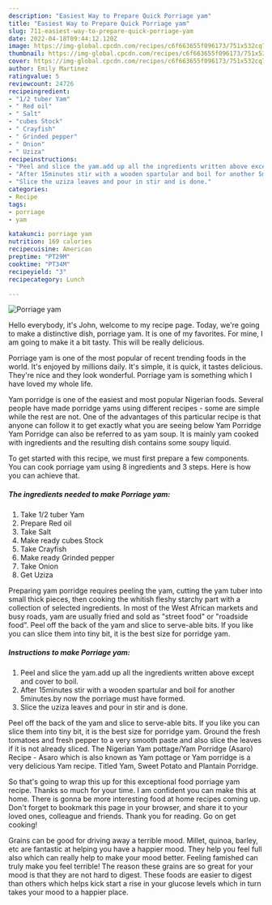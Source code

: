 ```yaml
---
description: "Easiest Way to Prepare Quick Porriage yam"
title: "Easiest Way to Prepare Quick Porriage yam"
slug: 711-easiest-way-to-prepare-quick-porriage-yam
date: 2022-04-18T09:44:12.120Z
image: https://img-global.cpcdn.com/recipes/c6f663655f096173/751x532cq70/porriage-yam-recipe-main-photo.jpg
thumbnail: https://img-global.cpcdn.com/recipes/c6f663655f096173/751x532cq70/porriage-yam-recipe-main-photo.jpg
cover: https://img-global.cpcdn.com/recipes/c6f663655f096173/751x532cq70/porriage-yam-recipe-main-photo.jpg
author: Emily Martinez
ratingvalue: 5
reviewcount: 24726
recipeingredient:
- "1/2 tuber Yam"
- " Red oil"
- " Salt"
- "cubes Stock"
- " Crayfish"
- " Grinded pepper"
- " Onion"
- " Uziza"
recipeinstructions:
- "Peel and slice the yam.add up all the ingredients written above except and cover to boil."
- "After 15minutes stir with a wooden spartular and boil for another 5minutes.by now the porriage must have formed."
- "Slice the uziza leaves and pour in stir and is done."
categories:
- Recipe
tags:
- porriage
- yam

katakunci: porriage yam 
nutrition: 169 calories
recipecuisine: American
preptime: "PT29M"
cooktime: "PT34M"
recipeyield: "3"
recipecategory: Lunch

---
```



![Porriage yam](https://img-global.cpcdn.com/recipes/c6f663655f096173/751x532cq70/porriage-yam-recipe-main-photo.jpg)

Hello everybody, it's John, welcome to my recipe page. Today, we're going to make a distinctive dish, porriage yam. It is one of my favorites. For mine, I am going to make it a bit tasty. This will be really delicious.

Porriage yam is one of the most popular of recent trending foods in the world. It's enjoyed by millions daily. It's simple, it is quick, it tastes delicious. They're nice and they look wonderful. Porriage yam is something which I have loved my whole life.

Yam porridge is one of the easiest and most popular Nigerian foods. Several people have made porridge yams using different recipes - some are simple while the rest are not. One of the advantages of this particular recipe is that anyone can follow it to get exactly what you are seeing below Yam Porridge Yam Porridge can also be referred to as yam soup. It is mainly yam cooked with ingredients and the resulting dish contains some soupy liquid.


To get started with this recipe, we must first prepare a few components. You can cook porriage yam using 8 ingredients and 3 steps. Here is how you can achieve that.

<!--inarticleads1-->

##### The ingredients needed to make Porriage yam:

1. Take 1/2 tuber Yam
1. Prepare  Red oil
1. Take  Salt
1. Make ready cubes Stock
1. Take  Crayfish
1. Make ready  Grinded pepper
1. Take  Onion
1. Get  Uziza


Preparing yam porridge requires peeling the yam, cutting the yam tuber into small thick pieces, then cooking the whitish fleshy starchy part with a collection of selected ingredients. In most of the West African markets and busy roads, yam are usually fried and sold as &#34;street food&#34; or &#34;roadside food&#34;. Peel off the back of the yam and slice to serve-able bits. If you like you can slice them into tiny bit, it is the best size for porridge yam. 

<!--inarticleads2-->

##### Instructions to make Porriage yam:

1. Peel and slice the yam.add up all the ingredients written above except and cover to boil.
1. After 15minutes stir with a wooden spartular and boil for another 5minutes.by now the porriage must have formed.
1. Slice the uziza leaves and pour in stir and is done.


Peel off the back of the yam and slice to serve-able bits. If you like you can slice them into tiny bit, it is the best size for porridge yam. Ground the fresh tomatoes and fresh pepper to a very smooth paste and also slice the leaves if it is not already sliced. The Nigerian Yam pottage/Yam Porridge (Asaro) Recipe - Asaro which is also known as Yam pottage or Yam porridge is a very delicious Yam recipe. Titled Yam, Sweet Potato and Plantain Porridge. 

So that's going to wrap this up for this exceptional food porriage yam recipe. Thanks so much for your time. I am confident you can make this at home. There is gonna be more interesting food at home recipes coming up. Don't forget to bookmark this page in your browser, and share it to your loved ones, colleague and friends. Thank you for reading. Go on get cooking!

Grains can be good for driving away a terrible mood. Millet, quinoa, barley, etc are fantastic at helping you have a happier mood. They help you feel full also which can really help to make your mood better. Feeling famished can truly make you feel terrible! The reason these grains are so great for your mood is that they are not hard to digest. These foods are easier to digest than others which helps kick start a rise in your glucose levels which in turn takes your mood to a happier place.
